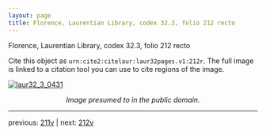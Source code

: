 ```yaml
---
layout: page
title: Florence, Laurentian Library, codex 32.3, folio 212 recto
---
```


Florence, Laurentian Library, codex 32.3, folio 212 recto

Cite this object as `urn:cite2:citelaur:laur32pages.v1:212r`.  The full image is linked to a citation tool you can use to cite regions of the image.

[![laur32_3_0431](http://www.homermultitext.org/iipsrv?IIIF=/project/homer/pyramidal/deepzoom/citelaur/laur32imgs/v1/laur32_3_0431.tif/full/800,/0/default.jpg)](http://www.homermultitext.org/ict2/?urn=urn:cite2:citelaur:laur32imgs.v1:laur32_3_0431) 

<p style="text-align: center; font-style: italic;">Image presumed to in the public domain.</p>

---

previous: [211v](../211v/) | next: [212v](../212v/)